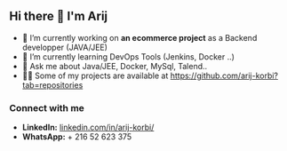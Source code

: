 ## Hi there 👋 I'm Arij 

<!--
**arij-korbi/arij-korbi** is a ✨ _special_ ✨ repository because its `README.md` (this file) appears on your GitHub profile.

Here are some ideas to get you started:



- 👯 I’m looking to collaborate on ...
- 🤔 I’m looking for help with ...
- 💬 Ask me about ...
- 📫 How to reach me: ...
- 😄 Pronouns: ...
- ⚡ Fun fact: ...
-->
- 🔭  I’m currently working on **an ecommerce project** as a Backend developper (JAVA/JEE)
- 🌱 I’m currently learning DevOps Tools (Jenkins, Docker ..)
- 💬 Ask me about Java/JEE, Docker, MySql, Talend..
- 👨‍💻 Some of my projects are available at https://github.com/arij-korbi?tab=repositories

 ### Connect with me

- **LinkedIn:** [linkedin.com/in/arij-korbi/](https://www.linkedin.com/in/arij-korbi/)
- **WhatsApp:** + 216 52 623 375
